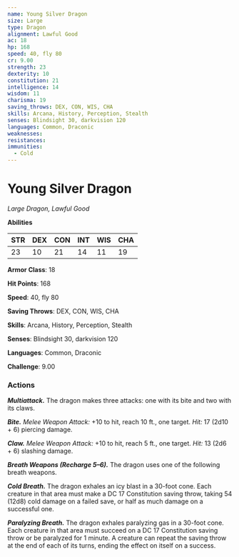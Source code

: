```yaml
---
name: Young Silver Dragon
size: Large
type: Dragon
alignment: Lawful Good
ac: 18
hp: 168
speed: 40, fly 80
cr: 9.00
strength: 23
dexterity: 10
constitution: 21
intelligence: 14
wisdom: 11
charisma: 19
saving_throws: DEX, CON, WIS, CHA
skills: Arcana, History, Perception, Stealth
senses: Blindsight 30, darkvision 120
languages: Common, Draconic
weaknesses:
resistances:
immunities:
  - Cold
---
```


# Young Silver Dragon

*Large Dragon, Lawful Good*

**Abilities**

| STR | DEX | CON | INT | WIS | CHA |
| --- | --- | --- | --- | --- | --- |
| 23 | 10 | 21 | 14 | 11 | 19 |

**Armor Class**: 18

**Hit Points**: 168

**Speed**: 40, fly 80

**Saving Throws**: DEX, CON, WIS, CHA

**Skills**: Arcana, History, Perception, Stealth

**Senses**: Blindsight 30, darkvision 120

**Languages**: Common, Draconic

**Challenge**: 9.00


### Actions
***Multiattack.*** The dragon makes three attacks: one with its bite and two with its claws. 

***Bite.*** *Melee Weapon Attack:* +10 to hit, reach 10 ft., one target. *Hit:* 17 (2d10 + 6) piercing damage. 

***Claw.*** *Melee Weapon Attack:* +10 to hit, reach 5 ft., one target. *Hit:* 13 (2d6 + 6) slashing damage. 

***Breath Weapons (Recharge 5–6).*** The dragon uses one of the following breath weapons. 

***Cold Breath.*** The dragon exhales an icy blast in a 30-foot cone. Each creature in that area must make a DC 17 Constitution saving throw, taking 54 (12d8) cold damage on a failed save, or half as much damage on a successful one. 

***Paralyzing Breath.*** The dragon exhales paralyzing gas in a 30-foot cone. Each creature in that area must succeed on a DC 17 Constitution saving throw or be paralyzed for 1 minute. A creature can repeat the saving throw at the end of each of its turns, ending the effect on itself on a success.
